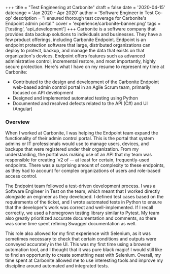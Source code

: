 +++
title = "Test Engineering at Carbonite"
draft = false
date = '2020-04-15'
daterange = 'Jan 2020 - Apr 2020'
author = 'Software Engineer in Test Co-op'
description = "I ensured thorough test coverage for Carbonite's Endpoint admin portal."
cover = 'experience/carbonite-banner.png'
tags = ['testing', 'api_development']
+++
Carbonite is a software company that provides data backup solutions to individuals and businesses. They have a few product offerings, including Carbonite Endpoint. Endpoint is an endpoint protection software that  large, distributed organizations can deploy to protect, backup, and manage the data that exists on that organization's devices. Endpoint offers features such as advanced administrative control, incremental restore, and most importantly, highly secure protection. Here's what I have on my resume to represent my time at Carbonite:

* Contributed to the design and development of the Carbonite Endpoint web-based admin control portal in an Agile Scrum team, primarily focused on API development
* Designed and implemented automated testing using Python
* Documented and resolved defects related to the API (C#) and UI (Angular)
### Overview

When I worked at Carbonite, I was helping the Endpoint team expand the functionality of their admin control portal. This is the portal that system admins or IT professionals would use to manage users, devices, and backups that were registered under their organization. From my understanding, the portal was making use of an API that my team was responsible for creating `v2 of -- at least for certain, frequently-used endpoints. There was a surprising amount of complexity to these endpoints, as they had to account for complex organizations of users and role-based access control.

The Endpoint team followed a test-driven development process. I was a Software Engineer in Test on the team, which meant that I worked directly alongside an engineer as they developed. I defined test cases based on the requirements of the ticket, and I wrote automated tests in Python to ensure that the developer's work was correct and well-implemented. If I recall correctly, we used a homegrown testing library similar to Pytest. My team also greatly prioritized accurate documentation and comments, so there was some time spent refining Swagger documentation as well.

This role also allowed for my first experience with Selenium, as it was sometimes necessary to check that certain conditions and outputs were conveyed accurately in the UI. This was my first time using a browser automation tool, and I thought that it was pure black magic! I would still like to find an opportunity to create something neat with Selenium. Overall, my time spent at Carbonite allowed me to use interesting tools and improve my discipline around automated and integrated tests.